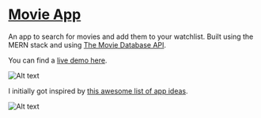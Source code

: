 # [Movie App](https://movie-app-arminv.vercel.app/)

An app to search for movies and add them to your watchlist. Built using the MERN stack and using [The Movie Database API](https://www.themoviedb.org).

You can find a [live demo here](https://movie-app-arminv.vercel.app/).

![Alt text](Demo1.png?raw=true "Movieapp")

I initially got inspired by [this awesome list of app ideas](https://github.com/florinpop17/app-ideas/blob/master/Projects/3-Advanced/Movie-App.md).

![Alt text](Demo2.png?raw=true "Movieapp")

